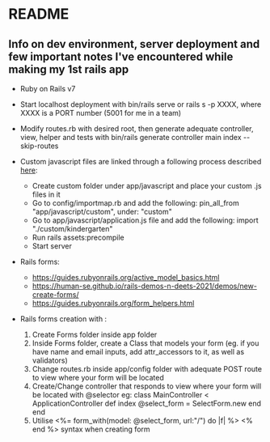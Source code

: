 # README

## Info on dev environment, server deployment and few important notes I've encountered while making my 1st rails app

* Ruby on Rails v7

* Start localhost deployment with bin/rails serve or rails s -p XXXX, where XXXX is a PORT number (5001 for me in a team)

* Modify routes.rb with desired root, then generate adequate controller, view, helper and tests with bin/rails generate controller main index --skip-routes

* Custom javascript files are linked through a following process described [here](https://stackoverflow.com/questions/70548841/how-to-add-custom-js-file-to-new-rails-7-project):
    * Create custom folder under app/javascript and place your custom .js files in it
    * Go to config/importmap.rb and add the following: pin_all_from "app/javascript/custom", under: "custom"
    * Go to app/javascript/application.js file and add the following: import "./custom/kindergarten"
    * Run rails assets:precompile
    * Start server

* Rails forms:
    * https://guides.rubyonrails.org/active_model_basics.html
    * https://human-se.github.io/rails-demos-n-deets-2021/demos/new-create-forms/
    * https://guides.rubyonrails.org/form_helpers.html

* Rails forms creation with :
    1. Create Forms folder inside app folder
    2. Inside Forms folder, create a Class that models your form (eg. if you have name and email inputs, add attr_accessors to it, as well as validators)
    3. Change routes.rb inside app/config folder with adequate POST route to view where your form will be located
    4. Create/Change controller that responds to view where your form will be located with @selector eg:
        class MainController < ApplicationController
            def index
                @select_form = SelectForm.new
            end
        end
    5. Utilise <%= form_with(model: @select_form, url:"/") do |f| %> <% end %> syntax when creating form